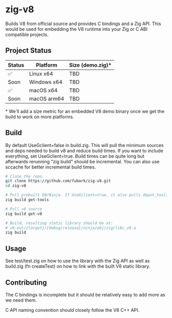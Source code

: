 # zig-v8

Builds V8 from official source and provides C bindings and a Zig API. This would be used for embedding the V8 runtime into your Zig or C ABI compatible projects.

## Project Status

| Status | Platform | Size (demo.zig)* |
| ------ | -------- | -------- |
| ✅ | Linux x64 | TBD |
| Soon | Windows x64 | TBD |
| ✅ | macOS x64 | TBD |
| Soon | macOS arm64 | TBD |

\* We'll add a size metric for an embedded V8 demo binary once we get the build to work on more platforms.

## Build
By default UseGclient=false in build.zig. This will pull the minimum sources and deps needed to build v8 and reduce build times.
If you want to include everything, set UseGclient=true. Build times can be quite long but afterwards rerunning "zig build" should be incremental. You can also use sccache for better incremental build times.

```sh
# Clone the repo.
git clone https://github.com/fubark/zig-v8.git
cd zig-v8

# Pull prebuilt GN/Ninja. If UseGclient=true, it also pulls depot_tools.
zig build get-tools

# Pull v8 source
zig build get-v8

# Build, resulting static library should be at:
# v8-out/{target}/{debug/release}/ninja/obj/zig/libc_v8.a
zig build
```

## Usage

See test/test.zig on how to use the library with the Zig API as well as build.zig (fn createTest) on how to link with the built V8 static library.

## Contributing

The C bindings is incomplete but it should be relatively easy to add more as we need them.

C API naming convention should closely follow the V8 C++ API.
